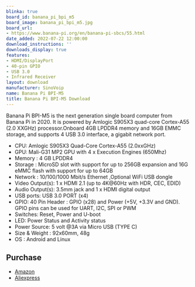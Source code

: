 ```yaml
---
blinka: true
board_id: banana_pi_bpi_m5
board_image: banana_pi_bpi_m5.jpg
board_url:
- https://www.banana-pi.org/en/banana-pi-sbcs/55.html
date_added: 2022-07-22 12:00:00
download_instructions: ''
downloads_display: true
features:
- HDMI/DisplayPort
- 40-pin GPIO
- USB 3.0
- Infrared Receiver
layout: download
manufacturer: SinoVoip
name: Banana Pi BPI-M5
title: Banana Pi BPI-M5 Download
---
```


Banana Pi BPI-M5 is the next generation single board computer from Banana Pi in 2020. It is powered by Amlogic S905X3 quad-core Cortex-A55 (2.0 XXGHz) processor.Onboard 4GB LPDDR4 memory and 16GB EMMC storage, and supports 4 USB 3.0 interface, a gigabit network port.

- CPU: Amlogic S905X3 Quad-Core Cortex-A55 (2.0xxGHz)
- GPU: Mali-G31 MP2 GPU with 4 x Execution Engines (650Mhz)
- Memory  : 4 GB LPDDR4
- Storage : MicroSD slot with support for up to 256GB expansion and 16G eMMC flash with support for up to 64GB
- Network : 10/100/1000 Mbit/s Ethernet ,Optional WiFi USB dongle
- Video Output(s): 1 x HDMI 2.1 (up to 4K@60Hz with HDR, CEC, EDID)
- Audio Output(s): 3.5mm jack and 1 x HDMI digital output
- USB ports: USB 3.0 PORT (x4)
- GPIO: 40 Pin Header : GPIO (x28) and Power (+5V, +3.3V and GND). GPIO pins can be used for UART, I2C, SPI or PWM
- Switches: Reset, Power and U-boot
- LED: Power Status and Activity status
- Power Source: 5 volt @3A via Micro USB (TYPE C)
- Size & Weight  : 92x60mm, 48g
- OS : Android and Linux

## Purchase
* [Amazon](https://amzn.to/3CpbK8X)
* [Aliexpress](https://www.aliexpress.com/item/3256801685527943.html)
